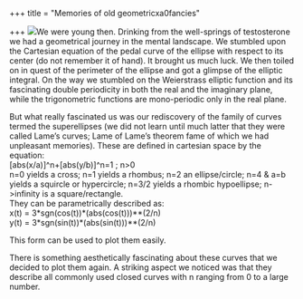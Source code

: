 +++
title = "Memories of old geometricxa0fancies"

+++
[![](https://i1.wp.com/bp1.blogger.com/_ZhvcTTaaD_4/RoxRIe2Ko6I/AAAAAAAAALk/fjfcUfQPpX4/s320/superellipse.png)](http://bp1.blogger.com/_ZhvcTTaaD_4/RoxRIe2Ko6I/AAAAAAAAALk/fjfcUfQPpX4/s1600-h/superellipse.png)We
were young then. Drinking from the well-springs of testosterone we had a
geometrical journey in the mental landscape. We stumbled upon the
Cartesian equation of the pedal curve of the ellipse with respect to its
center (do not remember it of hand). It brought us much luck. We then
toiled on in quest of the perimeter of the ellipse and got a glimpse of
the elliptic integral. On the way we stumbled on the Weierstrass
elliptic function and its fascinating double periodicity in both the
real and the imaginary plane, while the trigonometric functions are
mono-periodic only in the real plane.

But what really fascinated us was our rediscovery of the family of
curves termed the superellipses (we did not learn until much latter that
they were called Lame’s curves; Lame of Lame’s theorem fame of which we
had unpleasant memories). These are defined in cartesian space by the
equation:  
\[abs(x/a)\]^n+\[abs(y/b)\]^n=1 ; n\>0  
n=0 yields a cross; n=1 yields a rhombus; n=2 an ellipse/circle; n=4 &
a=b yields a squircle or hypercircle; n=3/2 yields a rhombic
hypoellipse; n-\>infinity is a square/rectangle.  
They can be parametrically described as:  
x(t) = 3\*sgn(cos(t))\*(abs(cos(t)))\*\*(2/n)  
y(t) = 3\*sgn(sin(t))\*(abs(sin(t)))\*\*(2/n)

This form can be used to plot them easily.

There is something aesthetically fascinating about these curves that we
decided to plot them again. A striking aspect we noticed was that they
describe all commonly used closed curves with n ranging from 0 to a
large number.
